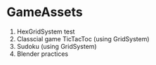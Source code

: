 # GameAssets
1. HexGridSystem test
2. Classcial game TicTacToc (using GridSystem)
3. Sudoku (using GridSystem)
4. Blender practices
